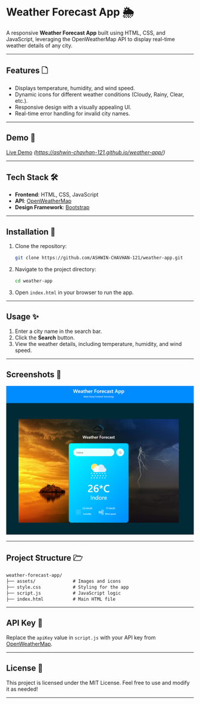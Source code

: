  # Weather Forecast App 🌦️

A responsive **Weather Forecast App** built using HTML, CSS, and JavaScript, leveraging the OpenWeatherMap API to display real-time weather details of any city.

---

## Features 🗋

- Displays temperature, humidity, and wind speed.
- Dynamic icons for different weather conditions (Cloudy, Rainy, Clear, etc.).
- Responsive design with a visually appealing UI.
- Real-time error handling for invalid city names.

---

## Demo 🎥

[Live Demo](#) *(https://ashwin-chavhan-121.github.io/weather-app/)*

---

## Tech Stack 🛠️

- **Frontend**: HTML, CSS, JavaScript
- **API**: [OpenWeatherMap](https://openweathermap.org/)
- **Design Framework**: [Bootstrap](https://getbootstrap.com/)

---

## Installation 🚀

1. Clone the repository:
   ```bash
   git clone https://github.com/ASHWIN-CHAVHAN-121/weather-app.git
   ```
2. Navigate to the project directory:
   ```bash
   cd weather-app
   ```
3. Open `index.html` in your browser to run the app.

---

## Usage ✨

1. Enter a city name in the search bar.
2. Click the **Search** button.
3. View the weather details, including temperature, humidity, and wind speed.

---

## Screenshots 📸

![App Screenshot](assets/Screenshot.png) 

---

## Project Structure 🗁

```
weather-forecast-app/
├── assets/              # Images and icons
├── style.css            # Styling for the app
├── script.js            # JavaScript logic
├── index.html           # Main HTML file
```

---

## API Key 🔑

Replace the `apiKey` value in `script.js` with your API key from [OpenWeatherMap](https://home.openweathermap.org/api_keys).

---

## License 📄

This project is licensed under the MIT License. Feel free to use and modify it as needed!

---
